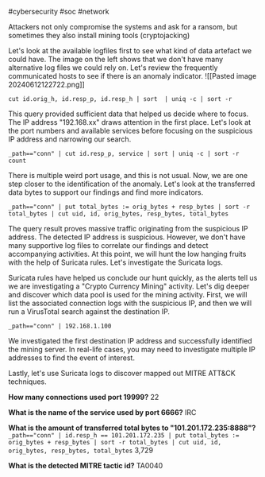 #cybersecurity #soc #network 

Attackers not only compromise the systems and ask for a ransom, but sometimes they also install mining tools (cryptojacking)

Let's look at the available logfiles first to see what kind of data artefact we could have. The image on the left shows that we don't have many alternative log files we could rely on. Let's review the frequently communicated hosts to see if there is an anomaly indicator.
![[Pasted image 20240612122722.png]]


`cut id.orig_h, id.resp_p, id.resp_h | sort  | uniq -c | sort -r`

This query provided sufficient data that helped us decide where to focus. The IP address "192.168.xx" draws attention in the first place. Let's look at the port numbers and available services before focusing on the suspicious IP address and narrowing our search.

`_path=="conn" | cut id.resp_p, service | sort | uniq -c | sort -r count`

There is multiple weird port usage, and this is not usual. Now, we are one step closer to the identification of the anomaly. Let's look at the transferred data bytes to support our findings and find more indicators.

`_path=="conn" | put total_bytes := orig_bytes + resp_bytes | sort -r total_bytes | cut uid, id, orig_bytes, resp_bytes, total_bytes`

The query result proves massive traffic originating from the suspicious IP address. The detected IP address is suspicious. However, we don't have many supportive log files to correlate our findings and detect accompanying activities. At this point, we will hunt the low hanging fruits with the help of Suricata rules. Let's investigate the Suricata logs.

Suricata rules have helped us conclude our hunt quickly, as the alerts tell us we are investigating a "Crypto Currency Mining" activity. Let's dig deeper and discover which data pool is used for the mining activity. First, we will list the associated connection logs with the suspicious IP, and then we will run a VirusTotal search against the destination IP.

`_path=="conn" | 192.168.1.100`

We investigated the first destination IP address and successfully identified the mining server. In real-life cases, you may need to investigate multiple IP addresses to find the event of interest.

Lastly, let's use Suricata logs to discover mapped out MITRE ATT&CK techniques.


**How many connections used port 19999?**
22

**What is the name of the service used by port 6666?**
IRC

**What is the amount of transferred total bytes to "101.201.172.235:8888"?**
`_path=="conn" | id.resp_h == 101.201.172.235 | put total_bytes := orig_bytes + resp_bytes | sort -r total_bytes | cut uid, id, orig_bytes, resp_bytes, total_bytes`
3,729

**What is the detected MITRE tactic id?**
TA0040